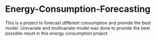 # Energy-Consumption-Forecasting

This is a project to forecast different consumption and provide the best model. Univariate and multivariate model was done to provide the best possible result in this energy consumption project
